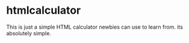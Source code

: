 # htmlcalculator
This is just a simple HTML calculator newbies can use to learn from. its absolutely simple.
